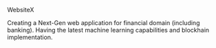 WebsiteX

Creating a Next-Gen web application for financial domain (including banking). Having the latest machine learning capabilities 
and blockhain implementation.

